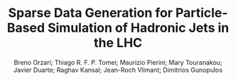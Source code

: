 ---
paperId: 15
author: Breno Orzari; Thiago R. F. P. Tomei; Maurizio Pierini; Mary Touranakou; Javier Duarte; Raghav Kansal; Jean-Roch Vlimant; Dimitrios Gunopulos
publicationauthor: Orzari, B. et al.
title: Sparse Data Generation for Particle-Based Simulation of Hadronic Jets in the LHC
pdf: paper_15.pdf
poster: poster_15.png
pitch: https://www.youtube.com/watch?v=yKQSJS00jT0&list=PLFHvi5sdWF5VqqqQvVC5SuBY7ecSgqequ&index=4
type: Oral
topic: Deep Learning
category: Extended Abstract
link: https://doi.org/10.52591/202107246
conference: icml
year: 2021
tags: icml-2021
location: Virtual
---